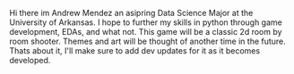 Hi there im Andrew Mendez an asipring Data Science Major at the University of Arkansas.
I hope to further my skills in python through game development, EDAs, and what not.
This game will be a classic 2d room by room shooter. Themes and art will be thought of another time in the future.
Thats about it, I'll make sure to add dev updates for it as it becomes developed.
